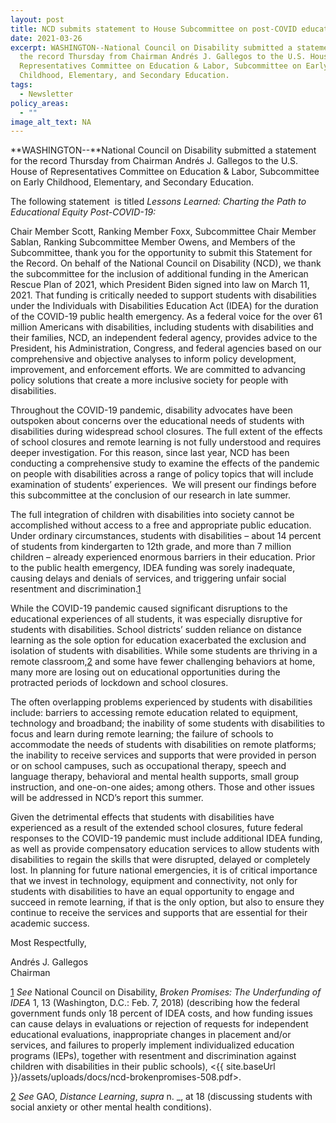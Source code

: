 ```yaml
---
layout: post
title: NCD submits statement to House Subcommittee on post-COVID education equity
date: 2021-03-26
excerpt: WASHINGTON--National Council on Disability submitted a statement for
  the record Thursday from Chairman Andrés J. Gallegos to the U.S. House of
  Representatives Committee on Education & Labor, Subcommittee on Early
  Childhood, Elementary, and Secondary Education.
tags:
  - Newsletter
policy_areas:
  - ""
image_alt_text: NA
---
```


**WASHINGTON--**National Council on Disability submitted a statement for the record Thursday from Chairman Andrés J. Gallegos to the U.S. House of Representatives Committee on Education & Labor, Subcommittee on Early Childhood, Elementary, and Secondary Education.

The following statement  is titled *Lessons Learned: Charting the Path to Educational Equity Post-COVID-19:*

Chair Member Scott, Ranking Member Foxx, Subcommittee Chair Member Sablan, Ranking Subcommittee Member Owens, and Members of the Subcommittee, thank you for the opportunity to submit this Statement for the Record. On behalf of the National Council on Disability (NCD), we thank the subcommittee for the inclusion of additional funding in the American Rescue Plan of 2021, which President Biden signed into law on March 11, 2021. That funding is critically needed to support students with disabilities under the Individuals with Disabilities Education Act (IDEA) for the duration of the COVID-19 public health emergency. As a federal voice for the over 61 million Americans with disabilities, including students with disabilities and their families, NCD, an independent federal agency, provides advice to the President, his Administration, Congress, and federal agencies based on our comprehensive and objective analyses to inform policy development, improvement, and enforcement efforts. We are committed to advancing policy solutions that create a more inclusive society for people with disabilities.

Throughout the COVID-19 pandemic, disability advocates have been outspoken about concerns over the educational needs of students with disabilities during widespread school closures. The full extent of the effects of school closures and remote learning is not fully understood and requires deeper investigation. For this reason, since last year, NCD has been conducting a comprehensive study to examine the effects of the pandemic on people with disabilities across a range of policy topics that will include examination of students’ experiences.  We will present our findings before this subcommittee at the conclusion of our research in late summer.

The full integration of children with disabilities into society cannot be accomplished without access to a free and appropriate public education. Under ordinary circumstances, students with disabilities – about 14 percent of students from kindergarten to 12th grade, and more than 7 million children – already experienced enormous barriers in their education. Prior to the public health emergency, IDEA funding was sorely inadequate, causing delays and denials of services, and triggering unfair social resentment and discrimination.[1](https://ncd.gov/#_edn1)

While the COVID-19 pandemic caused significant disruptions to the educational experiences of all students, it was especially disruptive for students with disabilities. School districts’ sudden reliance on distance learning as the sole option for education exacerbated the exclusion and isolation of students with disabilities. While some students are thriving in a remote classroom,[2](https://ncd.gov/#_edn2) and some have fewer challenging behaviors at home, many more are losing out on educational opportunities during the protracted periods of lockdown and school closures.

The often overlapping problems experienced by students with disabilities include: barriers to accessing remote education related to equipment, technology and broadband; the inability of some students with disabilities to focus and learn during remote learning; the failure of schools to accommodate the needs of students with disabilities on remote platforms; the inability to receive services and supports that were provided in person or on school campuses, such as occupational therapy, speech and language therapy, behavioral and mental health supports, small group instruction, and one-on-one aides; among others. Those and other issues will be addressed in NCD’s report this summer.

Given the detrimental effects that students with disabilities have experienced as a result of the extended school closures, future federal responses to the COVID-19 pandemic must include additional IDEA funding, as well as provide compensatory education services to allow students with disabilities to regain the skills that were disrupted, delayed or completely lost. In planning for future national emergencies, it is of critical importance that we invest in technology, equipment and connectivity, not only for students with disabilities to have an equal opportunity to engage and succeed in remote learning, if that is the only option, but also to ensure they continue to receive the services and supports that are essential for their academic success.

Most Respectfully,

Andrés J. Gallegos\
Chairman

[1](https://ncd.gov/#_ednref1) *See* National Council on Disability, *Broken Promises: The Underfunding of IDEA* 1, 13 (Washington, D.C.: Feb. 7, 2018) (describing how the federal government funds only 18 percent of IDEA costs, and how funding issues can cause delays in evaluations or rejection of requests for independent educational evaluations, inappropriate changes in placement and/or services, and failures to properly implement individualized education programs (IEPs), together with resentment and discrimination against children with disabilities in their public schools), <{{ site.baseUrl }}/assets/uploads/docs/ncd-brokenpromises-508.pdf>.

[2](https://ncd.gov/#_ednref2) *See* GAO, *Distance Learning*, *supra* n. \_, at 18 (discussing students with social anxiety or other mental health conditions).
